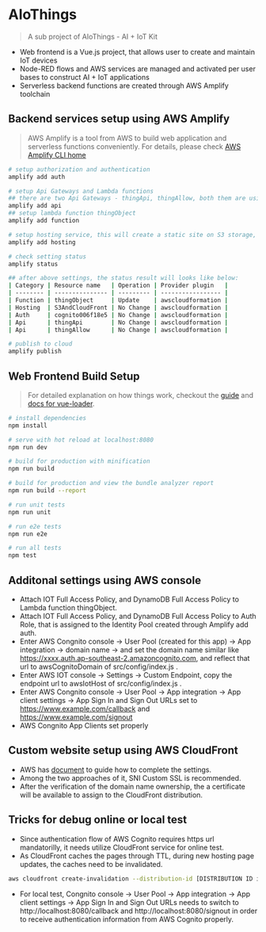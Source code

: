 # AIoThings

> A sub project of AIoThings - AI + IoT Kit 
* Web frontend is a Vue.js project, that allows user to create and maintain IoT devices
* Node-RED flows and AWS services are managed and activated per user bases to construct AI + IoT applications
* Serverless backend functions are created through AWS Amplify toolchain

## Backend services setup using AWS Amplify 

> AWS Amplify is a tool from AWS to build web application and serverless functions conveniently.
> For details, please check [AWS Amplify CLI home](https://github.com/aws-amplify/amplify-cli)

``` bash
# setup authorization and authentication
amplify add auth

# setup Api Gateways and Lambda functions
## there are two Api Gateways - thingApi, thingAllow, both them are using lambda function thingObject
amplify add api
## setup lambda function thingObject
amplify add function

# setup hosting service, this will create a static site on S3 storage, and a CloudFront HTTPS secured url too
amplify add hosting

# check setting status
amplify status

## after above settings, the status result will looks like below:
| Category | Resource name   | Operation | Provider plugin   |
| -------- | --------------- | --------- | ----------------- |
| Function | thingObject     | Update    | awscloudformation |
| Hosting  | S3AndCloudFront | No Change | awscloudformation |
| Auth     | cognito006f18e5 | No Change | awscloudformation |
| Api      | thingApi        | No Change | awscloudformation |
| Api      | thingAllow      | No Change | awscloudformation |

# publish to cloud
amplify publish
```

## Web Frontend Build Setup

> For detailed explanation on how things work, checkout the [guide](http://vuejs-templates.github.io/webpack/) and [docs for vue-loader](http://vuejs.github.io/vue-loader).

``` bash
# install dependencies
npm install

# serve with hot reload at localhost:8080
npm run dev

# build for production with minification
npm run build

# build for production and view the bundle analyzer report
npm run build --report

# run unit tests
npm run unit

# run e2e tests
npm run e2e

# run all tests
npm test
```

## Additonal settings using AWS console

* Attach IOT Full Access Policy, and DynamoDB Full Access Policy to Lambda function thingObject.
* Attach IOT Full Access Policy, and DynamoDB Full Access Policy to Auth Role, that is assigned to the Identity Pool created through Amplify add auth. 
* Enter AWS Congnito console -> User Pool (created for this app) -> App integration -> domain name -> and set the domain name similar like 
https://xxxx.auth.ap-southeast-2.amazoncognito.com, and reflect that url to awsCognitoDomain of src/config/index.js .
* Enter AWS IOT console -> Settings -> Custom Endpoint, copy the endpoint url to awsIotHost of src/config/index.js .
* Enter AWS Congnito console -> User Pool -> App integration -> App client settings -> App Sign In and Sign Out URLs set to https://www.example.com/callback and https://www.example.com/signout
* AWS Congnito App Clients set properly

## Custom website setup using AWS CloudFront

* AWS has [document](https://aws.amazon.com/cloudfront/custom-ssl-domains/) to guide how to complete the settings. 
* Among the two approaches of it, SNI Custom SSL is recommended.
* After the verification of the domain name ownership, the a certificate will be available to assign to the CloudFront distribution.

## Tricks for debug online or local test

* Since authentication flow of AWS Cognito requires https url mandatorilly, it needs utilize CloudFront service for online test.
* As CloudFront caches the pages through TTL, during new hosting page updates, the caches need to be invalidated.
``` bash
aws cloudfront create-invalidation --distribution-id [DISTRIBUTION ID in CloudFront] --paths "/*"
```

* For local test, Congnito console -> User Pool -> App integration -> App client settings -> App Sign In and Sign Out URLs needs to switch to http://localhost:8080/callback and http://localhost:8080/signout in order to receive authentication information from AWS Cognito properly.

